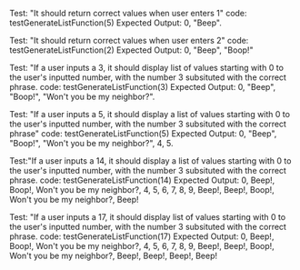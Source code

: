 
Test: "It should return correct values when user enters 1"
code: testGenerateListFunction(5) 
Expected Output: 0, "Beep".

Test: "It should return correct values when user enters 2"
code: testGenerateListFunction(2) 
Expected Output: 0, "Beep", "Boop!"



Test: "If a user inputs a 3, it should display list of values starting with 0 to the user's inputted number, with the number 3 subsituted with the correct phrase. 
code: testGenerateListFunction(3) 
Expected Output:  0, "Beep", "Boop!", "Won't you be my neighbor?".



Test: "If a user inputs a 5, it should display a list of values starting with 0 to the user's inputted number, with the number 3 subsituted with the correct phrase"
code: testGenerateListFunction(5) 
Expected Output: 0, "Beep", "Boop!", "Won't you be my neighbor?", 4, 5.

Test:"If a user inputs a 14, it should display a list of values starting with 0 to the user's inputted number, with the number 3 subsituted with the correct phrase. 
code: testGenerateListFunction(14) 
Expected Output: 0, Beep!, Boop!, Won't you be my neighbor?, 4, 5, 6, 7, 8, 9, Beep!, Beep!, Boop!, Won't you be my neighbor?, Beep!


Test: "If a user inputs a 17, it should display list of values starting with 0 to the user's inputted number, with the number 3 subsituted with the correct phrase. 
code: testGenerateListFunction(17) 
Expected Output: 0, Beep!, Boop!, Won't you be my neighbor?, 4, 5, 6, 7, 8, 9, Beep!, Beep!, Boop!, Won't you be my neighbor?, Beep!, Beep!, Beep!, Beep!
